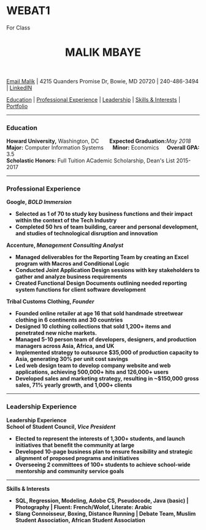 # WEBAT1
For Class
<html>
<head>
<style>
</style>
</head>
<body>
<h1><center><strong>MALIK MBAYE </strong></center></h1><br/>
<p><a href= "mailto: mbayemalik@gmail.com"> Email Malik</a> | 4215 Quanders Promise Dr, Bowie, MD 20720 | 240-486-3494 | <a href= "Linkedin.com/in/MalikMbaye">LinkedIN</a></p>
<p><a href="#e">Education</a> | <a href="#p">Professional Experience</a> | <a href="#L">Leadership</a> | <a href="#S">Skills &amp; Interests</a> | <a href="https://goo.gl/uxlisn">Portfolio</a></p>
<div class=edu>
<hr>
<h3><a name="e">Education</a></h3>
<strong>Howard University,</strong> Washington, DC &nbsp;&nbsp;&nbsp;&nbsp;&nbsp; <strong>Expected Graduation:</strong><i>May 2018</i><br/>
<strong>Major:</strong> Computer Information Systems &nbsp;&nbsp;&nbsp;&nbsp;&nbsp;<strong>Minor:</strong> Economics <strong> &nbsp;&nbsp;&nbsp;&nbsp;&nbsp;Overall GPA:</strong> 3.5 <br/>
<strong>Scholastic Honors:</strong> Full Tuition ACademic Scholarship, Dean's List 2015-2017 <br/>
</div>
<div class =pro>
<hr>
<h3><a name="p">Professional Experience</a></h3>
<strong>Google, <i>BOLD Immersion</i>
<ul>
<li>Selected as 1 of 70 to study key business functions and their impact within the context of the Tech Industry</li>
<li>Completed 50 hrs of team building, career and personal development, and studies of technological disruption and innovation</li>
</ul>
<strong>Accenture, </strong><i>Management Consulting Analyst</i>
<ul>
<li>Managed deliverables for the Reporting Team by creating an Excel program with Macros and Conditional Logic</li>
<li>Conducted Joint Application Design sessions with key stakeholders to gather and analyze business requirements</li>
<li>Created Functional Design Documents outlining needed reporting system functions for client software development</li>
</ul>
<strong>Tribal Customs Clothing, </strong><i>Founder</i>
<ul>
<li>Founded online retailer at age 16 that sold handmade streetwear clothing in 6 continents and 30 countries</li>
<li>Designed 10 clothing collections that sold 1,200+ items and penetrated new niche markets.</li>
<li>Managed 5-10 person team of developers, designers, and production managers across Asia, Africa, and UK</li>
<li>Implemented strategy to outsource $35,000 of production capacity to Asia, generating 30% per unit cost savings</li>
<li>Led web design team to develop company website and web applications, achieving 500,000+ hits and 126,000+ users</li>
<li>Developed sales and marketing strategy, resulting in ~$150,000 gross sales, 71% yearly growth, and 1,000+ clients</li>
</ul>
</div>
<hr>
<div class =lead>
<h3><a name="l">Leadership Experience</a></h3>
<strong>Leadership Experience</strong><br/>
<strong>School of Student Council, </strong><i>Vice President</i>
<ul>
<li>Elected to represent the interests of 1,300+ students, and launch initiatives that benefit the community at large</li>
<li>Developed 10-page business plan to ensure feasibility and strategic alignment of proposed programs and initiatives</li>
<li>Overseeing 2 committees of 100+ students to achieve school-wide mentorship and community service goals</li>
</ul>
</div>
<hr>
<div class=skill>
<strong>Skills &amp; Interests</strong>
<ul>
<li>SQL, Regression, Modeling, Adobe CS, Pseudocode, Java (basic) | Photography | Fluent: French/Wolof, Literate: Arabic</li>
<li>Slang Connoisseur, Boxing, Distance Running | Debate Team, Muslim Student Association, African Student Association</li>
</ul>
</div>
</body>
</html>
